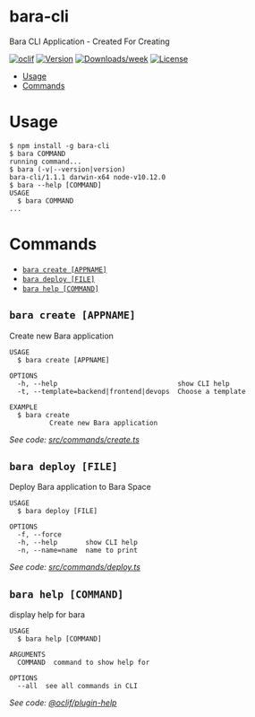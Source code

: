 bara-cli
========

Bara CLI Application - Created For Creating

[![oclif](https://img.shields.io/badge/cli-oclif-brightgreen.svg)](https://oclif.io)
[![Version](https://img.shields.io/npm/v/bara-cli.svg)](https://npmjs.org/package/bara-cli)
[![Downloads/week](https://img.shields.io/npm/dw/bara-cli.svg)](https://npmjs.org/package/bara-cli)
[![License](https://img.shields.io/npm/l/bara-cli.svg)](https://github.com/barajs/bara/blob/master/package.json)

<!-- toc -->
* [Usage](#usage)
* [Commands](#commands)
<!-- tocstop -->
# Usage
<!-- usage -->
```sh-session
$ npm install -g bara-cli
$ bara COMMAND
running command...
$ bara (-v|--version|version)
bara-cli/1.1.1 darwin-x64 node-v10.12.0
$ bara --help [COMMAND]
USAGE
  $ bara COMMAND
...
```
<!-- usagestop -->
# Commands
<!-- commands -->
* [`bara create [APPNAME]`](#bara-create-appname)
* [`bara deploy [FILE]`](#bara-deploy-file)
* [`bara help [COMMAND]`](#bara-help-command)

## `bara create [APPNAME]`

Create new Bara application

```
USAGE
  $ bara create [APPNAME]

OPTIONS
  -h, --help                              show CLI help
  -t, --template=backend|frontend|devops  Choose a template

EXAMPLE
  $ bara create
          Create new Bara application
```

_See code: [src/commands/create.ts](https://github.com/barajs/bara/blob/v1.1.1/src/commands/create.ts)_

## `bara deploy [FILE]`

Deploy Bara application to Bara Space

```
USAGE
  $ bara deploy [FILE]

OPTIONS
  -f, --force
  -h, --help       show CLI help
  -n, --name=name  name to print
```

_See code: [src/commands/deploy.ts](https://github.com/barajs/bara/blob/v1.1.1/src/commands/deploy.ts)_

## `bara help [COMMAND]`

display help for bara

```
USAGE
  $ bara help [COMMAND]

ARGUMENTS
  COMMAND  command to show help for

OPTIONS
  --all  see all commands in CLI
```

_See code: [@oclif/plugin-help](https://github.com/oclif/plugin-help/blob/v2.1.6/src/commands/help.ts)_
<!-- commandsstop -->
